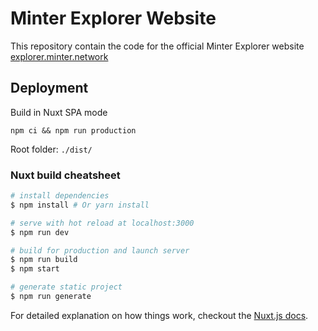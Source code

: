 # Minter Explorer Website

This repository contain the code for the official Minter Explorer website [explorer.minter.network](https://explorer.minter.network)


## Deployment

Build in Nuxt SPA mode
```
npm ci && npm run production
```
Root folder: `./dist/`


### Nuxt build cheatsheet

``` bash
# install dependencies
$ npm install # Or yarn install

# serve with hot reload at localhost:3000
$ npm run dev

# build for production and launch server
$ npm run build
$ npm start

# generate static project
$ npm run generate
```

For detailed explanation on how things work, checkout the [Nuxt.js docs](https://github.com/nuxt/nuxt.js).
